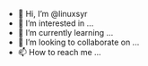 - 👋 Hi, I’m @linuxsyr
- 👀 I’m interested in ...
- 🌱 I’m currently learning ...
- 💞️ I’m looking to collaborate on ...
- 📫 How to reach me ...

<!---
linuxsyr/linuxsyr is a ✨ special ✨ repository because its `README.md` (this file) appears on your GitHub profile.
You can click the Preview link to take a look at your changes.
--->
